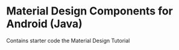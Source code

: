 # Material Design Components for Android (Java)

Contains starter code the Material Design Tutorial
